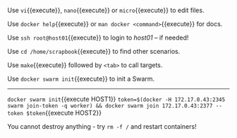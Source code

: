 
Use ```vi```{{execute}}, ```nano```{{execute}} or ```micro```{{execute}} to edit files.

Use ```docker help```{{execute}} or ```man docker <command>```{{execute}} for docs.

Use ```ssh root@host01```{{execute}} to login to *host01* – if needed!

Use ```cd /home/scrapbook```{{execute}} to find other scenarios.

Use ```make```{{execute}} followed by ```<tab>``` to call targets.

Use ```docker swarm init```{{execute}} to init a Swarm.

---

`docker swarm init`{{execute HOST1}}
`token=$(docker -H 172.17.0.43:2345 swarm join-token -q worker) && docker swarm join 172.17.0.43:2377 --token $token`{{execute HOST2}}

You cannot destroy anything - try ```rm -f /``` and restart containers!